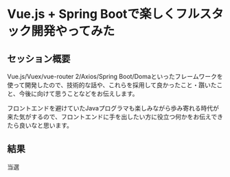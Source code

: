 # Vue.js + Spring Bootで楽しくフルスタック開発やってみた

## セッション概要

Vue.js/Vuex/vue-router 2/Axios/Spring Boot/Domaといったフレームワークを使って開発したので、技術的な話や、これらを採用して良かったこと・躓いたこと、今後に向けて思うことなどをお伝えします。

フロントエンドを避けていたJavaプログラマも楽しみながら歩み寄れる時代が来た気がするので、フロントエンドに手を出したい方に役立つ何かをお伝えできたら良いなと思います。

## 結果

当選
